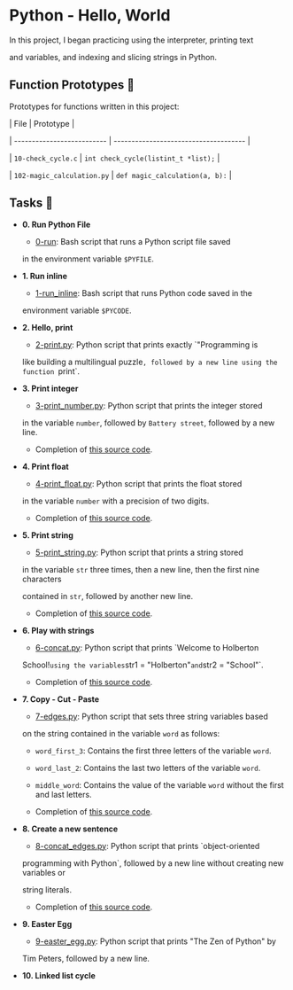 # Python - Hello, World



In this project, I began practicing using the interpreter, printing text

and variables, and indexing and slicing strings in Python.



## Function Prototypes :floppy_disk:



Prototypes for functions written in this project:



| File                       | Prototype                             |

| -------------------------- | ------------------------------------- |

| `10-check_cycle.c`         | `int check_cycle(listint_t *list);`   |

| `102-magic_calculation.py` | `def magic_calculation(a, b):`        |



## Tasks :page_with_curl:



* **0. Run Python File**

  * [0-run](./0-run): Bash script that runs a Python script file saved

  in the environment variable `$PYFILE`.



* **1. Run inline**

  * [1-run_inline](./1-run_inline): Bash script that runs Python code saved in the

  environment variable `$PYCODE`.



* **2. Hello, print**

  * [2-print.py](./2-print.py): Python script that prints exactly `"Programming is

  like building a multilingual puzzle`, followed by a new line using the function `print`.



* **3. Print integer**

  * [3-print_number.py](./3-print_number.py): Python script that prints the integer stored

  in the variable `number`, followed by `Battery street`, followed by a new line.

  * Completion of [this source code](https://github.com/holbertonschool/0x00.py/blob/master/3-print_number.py).



* **4. Print float**

  * [4-print_float.py](./4-print_float.py): Python script that prints the float stored

  in the variable `number` with a precision of two digits.

  * Completion of [this source code](https://github.com/holbertonschool/0x00.py/blob/master/4-print_float.py).



* **5. Print string**

  * [5-print_string.py](./5-print_string.py): Python script that prints a string stored

  in the variable `str` three times, then a new line, then the first nine characters

  contained in `str`, followed by another new line.

  * Completion of [this source code](https://github.com/holbertonschool/0x00.py/blob/master/5-print_string.py).



* **6. Play with strings**

  * [6-concat.py](./6-concat.py): Python script that prints `Welcome to Holberton

  School!` using the variables `str1 = "Holberton"` and `str2 = "School"`.

  * Completion of [this source code](https://github.com/holbertonschool/0x00.py/blob/master/6-concat.py).



* **7. Copy - Cut - Paste**

  * [7-edges.py](./7-edges.py): Python script that sets three string variables based

  on the string contained in the variable `word` as follows:

  * `word_first_3`: Contains the first three letters of the variable `word`.

  * `word_last_2`: Contains the last two letters of the variable `word`.

  * `middle_word`: Contains the value of the variable `word` without the first and last letters.

  * Completion of [this source code](https://github.com/holbertonschool/0x00.py/blob/master/7-edges.py).



* **8. Create a new sentence**

  * [8-concat_edges.py](./8-concat_edges.py): Python script that prints `object-oriented

  programming with Python`, followed by a new line without creating new variables or

  string literals.

  * Completion of [this source code](https://github.com/holbertonschool/0x00.py/blob/master/8-concat_edges.py).



* **9. Easter Egg**

  * [9-easter_egg.py](./9-easter_egg.py): Python script that prints "The Zen of Python" by

  Tim Peters, followed by a new line.



* **10. Linked list cycle**
